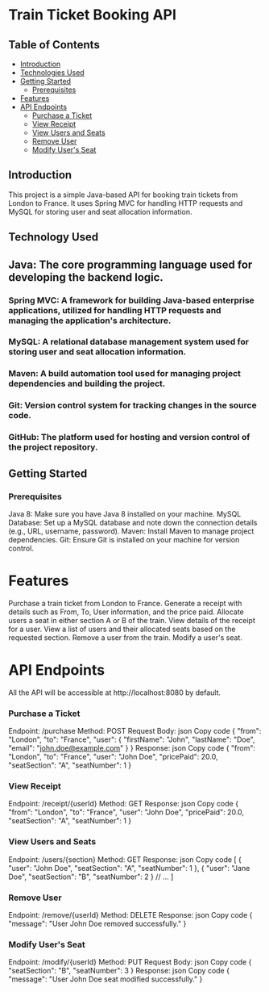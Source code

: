 # Train Ticket Booking API

## Table of Contents
- [Introduction](#introduction)
- [Technologies Used](#technologies-used)
- [Getting Started](#getting-started)
  - [Prerequisites](#prerequisites)
- [Features](#features)
- [API Endpoints](#api-endpoint)
   - [Purchase a Ticket](#purchase-a-ticket)
   - [View Receipt](#view-receipt)
   - [View Users and Seats](#view-users-and-seats)
   - [Remove User](#remove-user)
   - [Modify User's Seat](#modify-user's-seat)

## Introduction
This project is a simple Java-based API for booking train tickets from London to France. It uses Spring MVC for handling HTTP requests and MySQL for storing user and seat allocation information.

## Technology Used
## Java: The core programming language used for developing the backend logic.
### Spring MVC: A framework for building Java-based enterprise applications, utilized for handling HTTP requests and managing the application's architecture.
### MySQL: A relational database management system used for storing user and seat allocation information.
### Maven: A build automation tool used for managing project dependencies and building the project.
### Git: Version control system for tracking changes in the source code.
### GitHub: The platform used for hosting and version control of the project repository.

## Getting Started
### Prerequisites
Java 8: Make sure you have Java 8 installed on your machine.
MySQL Database: Set up a MySQL database and note down the connection details (e.g., URL, username, password).
Maven: Install Maven to manage project dependencies.
Git: Ensure Git is installed on your machine for version control.

# Features
Purchase a train ticket from London to France.
Generate a receipt with details such as From, To, User information, and the price paid.
Allocate users a seat in either section A or B of the train.
View details of the receipt for a user.
View a list of users and their allocated seats based on the requested section.
Remove a user from the train.
Modify a user's seat.

# API Endpoints
All the API will be accessible at http://localhost:8080 by default.
### Purchase a Ticket
Endpoint: /purchase
Method: POST
Request Body:
json
Copy code
{
  "from": "London",
  "to": "France",
  "user": {
    "firstName": "John",
    "lastName": "Doe",
    "email": "john.doe@example.com"
  }
}
Response:
json
Copy code
{
  "from": "London",
  "to": "France",
  "user": "John Doe",
  "pricePaid": 20.0,
  "seatSection": "A",
  "seatNumber": 1
}
### View Receipt
Endpoint: /receipt/{userId}
Method: GET
Response:
json
Copy code
{
  "from": "London",
  "to": "France",
  "user": "John Doe",
  "pricePaid": 20.0,
  "seatSection": "A",
  "seatNumber": 1
}
### View Users and Seats
Endpoint: /users/{section}
Method: GET
Response:
json
Copy code
[
  {
    "user": "John Doe",
    "seatSection": "A",
    "seatNumber": 1
  },
  {
    "user": "Jane Doe",
    "seatSection": "B",
    "seatNumber": 2
  }
  // ...
]
### Remove User
Endpoint: /remove/{userId}
Method: DELETE
Response:
json
Copy code
{
  "message": "User John Doe removed successfully."
}
### Modify User's Seat
Endpoint: /modify/{userId}
Method: PUT
Request Body:
json
Copy code
{
  "seatSection": "B",
  "seatNumber": 3
}
Response:
json
Copy code
{
  "message": "User John Doe seat modified successfully."
}


